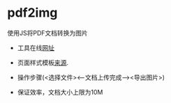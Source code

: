 # pdf2img
使用JS将PDF文档转换为图片

* 工具在线[网址](https://xxlllq.github.io/pdf2img)

* 页面样式模板[来源](https://codepen.io/roydigerhund/pen/OMreoV).

* 操作步骤(<选择文件><--文档上传完成--><导出图片>)

* 保证效率，文档大小上限为10M
